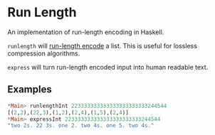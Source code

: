 # Run Length

An implementation of run-length encoding in Haskell.

`runlength` will [run-length encode](http://en.wikipedia.org/wiki/Run-length_encoding) a list. This is useful for lossless compression algorithms.

`express` will turn run-length encoded input into human readable text.

## Examples

```haskell
*Main> runlengthInt 223333333333333333333333244544
[(2,2),(22,3),(1,2),(2,4),(1,5),(2,4)]
*Main> expressInt 223333333333333333333333244544
"two 2s. 22 3s. one 2. two 4s. one 5. two 4s."
```

